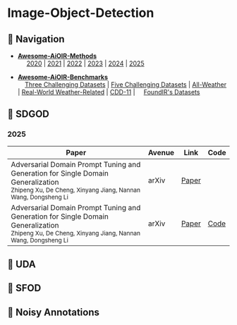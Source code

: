 # Image-Object-Detection
## 🧭 Navigation

- **[Awesome-AiOIR-Methods](#all-in-one-image-restoration-paper-list)**
  <br>&nbsp;&nbsp;&nbsp;&nbsp; [2020](#2020) | [2021](#2021) | [2022](#2022) | [2023](#2023) | [2024](#2024) | [2025](#2025)

- **[Awesome-AiOIR-Benchmarks](#all-in-one-image-restoration-performance-comparison)**
  <br>&nbsp;&nbsp;&nbsp;&nbsp;[Three Challenging Datasets](#performance-comparisons-of-aioir-models-on-three-challenging-datasets) | [Five Challenging Datasets](#performance-comparisons-of-aioir-models-on-five-challenging-datasets) | [All-Weather](#performance-comparisons-of-aioir-models-on-all-weather-datasets) | [Real-World Weather-Related](#performance-comparisons-of-aioir-models-on-real-world-weather-related-datasets) | [CDD-11](#performance-comparisons-of-aioir-models-on-cdd-11-datasets) | &nbsp;&nbsp;&nbsp;&nbsp;[FoundIR's Datasets](#performance-comparisons-of-aioir-models-on-foundirs-real-world-datasets)


## 📖 SDGOD
### 2025
| Paper | Avenue | Link | Code |
|-------|--------|------|------|
| Adversarial Domain Prompt Tuning and Generation for Single Domain  Generalization <br><sub>Zhipeng Xu, De Cheng, Xinyang Jiang, Nannan Wang, Dongsheng Li</sub> | arXiv | [Paper](https://openaccess.thecvf.com/content/CVPR2025/papers/Xu_Adversarial_Domain_Prompt_Tuning_and_Generation_for_Single_Domain_Generalization_CVPR_2025_paper.pdf) ||
| Adversarial Domain Prompt Tuning and Generation for Single Domain  Generalization <br><sub>Zhipeng Xu, De Cheng, Xinyang Jiang, Nannan Wang, Dongsheng Li</sub> | arXiv | [Paper](https://arxiv.org/abs/2510.13282) | [Code]() |
## 📖 UDA
## 📖 SFOD
## 📖 Noisy Annotations

